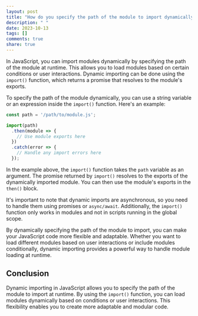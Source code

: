 ```yaml
---
layout: post
title: "How do you specify the path of the module to import dynamically in JavaScript?"
description: " "
date: 2023-10-13
tags: []
comments: true
share: true
---
```


In JavaScript, you can import modules dynamically by specifying the path of the module at runtime. This allows you to load modules based on certain conditions or user interactions. Dynamic importing can be done using the `import()` function, which returns a promise that resolves to the module's exports.

To specify the path of the module dynamically, you can use a string variable or an expression inside the `import()` function. Here's an example:

```javascript
const path = '/path/to/module.js';

import(path)
  .then(module => {
    // Use module exports here
  })
  .catch(error => {
    // Handle any import errors here
  });
```

In the example above, the `import()` function takes the `path` variable as an argument. The promise returned by `import()` resolves to the exports of the dynamically imported module. You can then use the module's exports in the `then()` block.

It's important to note that dynamic imports are asynchronous, so you need to handle them using promises or `async/await`. Additionally, the `import()` function only works in modules and not in scripts running in the global scope.

By dynamically specifying the path of the module to import, you can make your JavaScript code more flexible and adaptable. Whether you want to load different modules based on user interactions or include modules conditionally, dynamic importing provides a powerful way to handle module loading at runtime.

## Conclusion

Dynamic importing in JavaScript allows you to specify the path of the module to import at runtime. By using the `import()` function, you can load modules dynamically based on conditions or user interactions. This flexibility enables you to create more adaptable and modular code. 

<!-- Tags: JavaScript, Dynamic Import -->